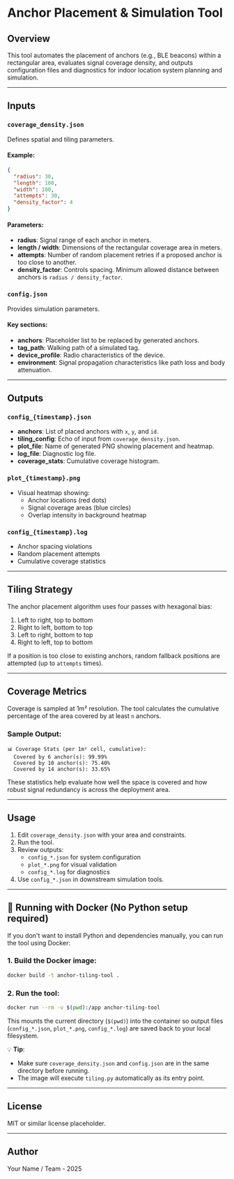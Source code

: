 # Anchor Placement & Simulation Tool

## Overview
This tool automates the placement of anchors (e.g., BLE beacons) within a rectangular area, evaluates signal coverage density, and outputs configuration files and diagnostics for indoor location system planning and simulation.

---

## Inputs

### `coverage_density.json`
Defines spatial and tiling parameters.

#### Example:
```json
{
  "radius": 30,
  "length": 100,
  "width": 100,
  "attempts": 30,
  "density_factor": 4
}
```

#### Parameters:
- **radius**: Signal range of each anchor in meters.
- **length / width**: Dimensions of the rectangular coverage area in meters.
- **attempts**: Number of random placement retries if a proposed anchor is too close to another.
- **density_factor**: Controls spacing. Minimum allowed distance between anchors is `radius / density_factor`.

### `config.json`
Provides simulation parameters.

#### Key sections:
- **anchors**: Placeholder list to be replaced by generated anchors.
- **tag_path**: Walking path of a simulated tag.
- **device_profile**: Radio characteristics of the device.
- **environment**: Signal propagation characteristics like path loss and body attenuation.

---

## Outputs

### `config_{timestamp}.json`
- **anchors**: List of placed anchors with `x`, `y`, and `id`.
- **tiling_config**: Echo of input from `coverage_density.json`.
- **plot_file**: Name of generated PNG showing placement and heatmap.
- **log_file**: Diagnostic log file.
- **coverage_stats**: Cumulative coverage histogram.

### `plot_{timestamp}.png`
- Visual heatmap showing:
  - Anchor locations (red dots)
  - Signal coverage areas (blue circles)
  - Overlap intensity in background heatmap

### `config_{timestamp}.log`
- Anchor spacing violations
- Random placement attempts
- Cumulative coverage statistics

---

## Tiling Strategy
The anchor placement algorithm uses four passes with hexagonal bias:
1. Left to right, top to bottom
2. Right to left, bottom to top
3. Left to right, bottom to top
4. Right to left, top to bottom

If a position is too close to existing anchors, random fallback positions are attempted (up to `attempts` times).

---

## Coverage Metrics
Coverage is sampled at 1m² resolution. The tool calculates the cumulative percentage of the area covered by at least `n` anchors.

### Sample Output:
```
📊 Coverage Stats (per 1m² cell, cumulative):
  Covered by 6 anchor(s): 99.99%
  Covered by 10 anchor(s): 75.40%
  Covered by 14 anchor(s): 33.65%
```

These statistics help evaluate how well the space is covered and how robust signal redundancy is across the deployment area.

---

## Usage
1. Edit `coverage_density.json` with your area and constraints.
2. Run the tool.
3. Review outputs:
   - `config_*.json` for system configuration
   - `plot_*.png` for visual validation
   - `config_*.log` for diagnostics
4. Use `config_*.json` in downstream simulation tools.

---

## 🐳 Running with Docker (No Python setup required)

If you don't want to install Python and dependencies manually, you can run the tool using Docker:

### 1. Build the Docker image:
```bash
docker build -t anchor-tiling-tool .
```

### 2. Run the tool:
```bash
docker run --rm -v $(pwd):/app anchor-tiling-tool
```

This mounts the current directory (`$(pwd)`) into the container so output files (`config_*.json`, `plot_*.png`, `config_*.log`) are saved back to your local filesystem.

💡 **Tip**:
- Make sure `coverage_density.json` and `config.json` are in the same directory before running.
- The image will execute `tiling.py` automatically as its entry point.

---

## License
MIT or similar license placeholder.

---

## Author
Your Name / Team - 2025
